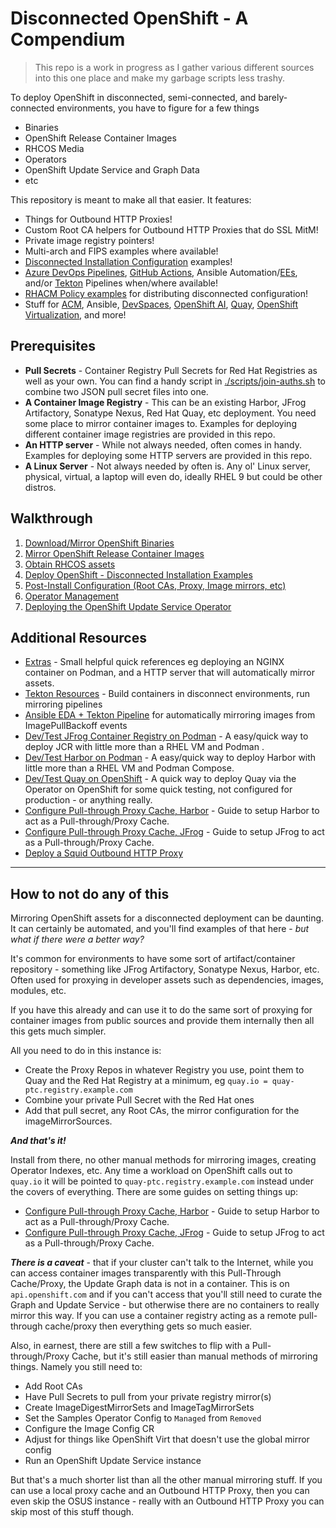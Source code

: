 # Disconnected OpenShift - A Compendium

> This repo is a work in progress as I gather various different sources into this one place and make my garbage scripts less trashy.

To deploy OpenShift in disconnected, semi-connected, and barely-connected environments, you have to figure for a few things

- Binaries
- OpenShift Release Container Images
- RHCOS Media
- Operators
- OpenShift Update Service and Graph Data
- etc

This repository is meant to make all that easier.  It features:

- Things for Outbound HTTP Proxies!
- Custom Root CA helpers for Outbound HTTP Proxies that do SSL MitM!
- Private image registry pointers!
- Multi-arch and FIPS examples where available!
- [Disconnected Installation Configuration](./installation-examples/) examples!
- [Azure DevOps Pipelines](./.azure/), [GitHub Actions](./.github/workflows/), Ansible Automation/[EEs](./execution-environments/), and/or [Tekton](./tekton/) Pipelines when/where available!
- [RHACM Policy examples](./rhacm/) for distributing disconnected configuration!
- Stuff for [ACM](./rhacm/README.md#acm-disconnected-configuration), Ansible, [DevSpaces](./docs/devspaces.md), [OpenShift AI](./docs/openshift-ai.md), [Quay](./quay/), [OpenShift Virtualization](./docs/openshift-virtualization.md), and more!

## Prerequisites

- **Pull Secrets** - Container Registry Pull Secrets for Red Hat Registries as well as your own.  You can find a handy script in [./scripts/join-auths.sh](./scripts/join-auths.sh) to combine two JSON pull secret files into one.
- **A Container Image Registry** - This can be an existing Harbor, JFrog Artifactory, Sonatype Nexus, Red Hat Quay, etc deployment.  You need some place to mirror container images to.  Examples for deploying different container image registries are provided in this repo.
- **An HTTP server** - While not always needed, often comes in handy.  Examples for deploying some HTTP servers are provided in this repo.
- **A Linux Server** - Not always needed by often is.  Any ol' Linux server, physical, virtual, a laptop will even do, ideally RHEL 9 but could be other distros.

## Walkthrough

1. [Download/Mirror OpenShift Binaries](./binaries/)
2. [Mirror OpenShift Release Container Images](./openshift-release/)
3. [Obtain RHCOS assets](./rhcos/)
4. [Deploy OpenShift - Disconnected Installation Examples](./installation-examples/)
5. [Post-Install Configuration (Root CAs, Proxy, Image mirrors, etc)](./post-install-config/)
6. [Operator Management](./operator-management/)
7. [Deploying the OpenShift Update Service Operator](./openshift-update-service/)

## Additional Resources

- [Extras](./extras/) - Small helpful quick references eg deploying an NGINX container on Podman, and a HTTP server that will automatically mirror assets.
- [Tekton Resources](./tekton/) - Build containers in disconnect environments, run mirroring pipelines
- [Ansible EDA + Tekton Pipeline](./docs/deploy-aap-on-openshift.md) for automatically mirroring images from ImagePullBackoff events
- [Dev/Test JFrog Container Registry on Podman](./docs/deploy-jfrog-podman.md) - A easy/quick way to deploy JCR with little more than a RHEL VM and Podman .
- [Dev/Test Harbor on Podman](./docs/deploy-harbor-podman-compose.md) - A easy/quick way to deploy Harbor with little more than a RHEL VM and Podman Compose.
- [Dev/Test Quay on OpenShift](./quay/) - A quick way to deploy Quay via the Operator on OpenShift for some quick testing, not configured for production - or anything really.
- [Configure Pull-through Proxy Cache, Harbor](./docs/pullthrough-proxy-cache-harbor.md) - Guide to setup Harbor to act as a Pull-through/Proxy Cache.
- [Configure Pull-through Proxy Cache, JFrog](./docs/pullthrough-proxy-cache-jfrog.md) - Guide to setup JFrog to act as a Pull-through/Proxy Cache.
- [Deploy a Squid Outbound HTTP Proxy](https://kenmoini.com/post/2024/05/outbound-squid-proxy/)

---

## How to not do any of this

Mirroring OpenShift assets for a disconnected deployment can be daunting.  It can certainly be automated, and you'll find examples of that here - *but what if there were a better way?*

It's common for environments to have some sort of artifact/container repository - something like JFrog Artifactory, Sonatype Nexus, Harbor, etc.  Often used for proxying in developer assets such as dependencies, images, modules, etc.

If you have this already and can use it to do the same sort of proxying for container images from public sources and provide them internally then all this gets much simpler.

All you need to do in this instance is:

- Create the Proxy Repos in whatever Registry you use, point them to Quay and the Red Hat Registry at a minimum, eg `quay.io = quay-ptc.registry.example.com`
- Combine your private Pull Secret with the Red Hat ones
- Add that pull secret, any Root CAs, the mirror configuration for the imageMirrorSources.

***And that's it!***

Install from there, no other manual methods for mirroring images, creating Operator Indexes, etc.  Any time a workload on OpenShift calls out to `quay.io` it will be pointed to `quay-ptc.registry.example.com` instead under the covers of everything.  There are some guides on setting things up:

- [Configure Pull-through Proxy Cache, Harbor](./docs/pullthrough-proxy-cache-harbor.md) - Guide to setup Harbor to act as a Pull-through/Proxy Cache.
- [Configure Pull-through Proxy Cache, JFrog](./docs/pullthrough-proxy-cache-jfrog.md) - Guide to setup JFrog to act as a Pull-through/Proxy Cache.

***There is a caveat*** - that if your cluster can't talk to the Internet, while you can access container images transparently with this Pull-Through Cache/Proxy, the Update Graph data is not in a container.  This is on `api.openshift.com` and if you can't access that you'll still need to curate the Graph and Update Service - but otherwise there are no containers to really mirror this way.  If you can use a container registry acting as a remote pull-through cache/proxy then everything gets so much easier.

Also, in earnest, there are still a few switches to flip with a Pull-through/Proxy Cache, but it's still easier than manual methods of mirroring things.  Namely you still need to:

- Add Root CAs
- Have Pull Secrets to pull from your private registry mirror(s)
- Create ImageDigestMirrorSets and ImageTagMirrorSets
- Set the Samples Operator Config to `Managed` from `Removed`
- Configure the Image Config CR
- Adjust for things like OpenShift Virt that doesn't use the global mirror config
- Run an OpenShift Update Service instance

But that's a much shorter list than all the other manual mirroring stuff.  If you can use a local proxy cache and an Outbound HTTP Proxy, then you can even skip the OSUS instance - really with an Outbound HTTP Proxy you can skip most of this stuff though.
